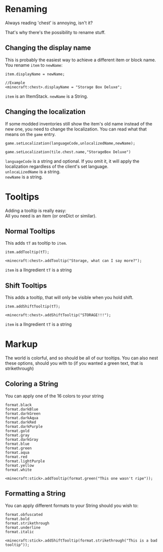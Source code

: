 # Renaming

Always reading 'chest' is annoying, isn't it?  

That's why there's the possibility to rename stuff.

## Changing the display name

This is probably the easiest way to achieve a different item or block name.
You rename `item` to `newName`:
```
item.displayName = newName;

//Example
<minecraft:chest>.displayName = "Storage Box Deluxe";
```
`item` is an IItemStack.
`newName` is a String.

## Changing the localization

If some modded inventories still show the item's old name instead of the new one, you need to change the localization.
You can read what that means on the `game` entry.
```
game.setLocalization(languageCode,unlocalizedName,newName);

game.setLocalization(tile.chest.name,"StorageBox Deluxe")
```
`languageCode` is a string and optional. If you omit it, it will apply the localization regardless of the client's set language.  
`unlocaLizedName` is a string.  
`newName` is a string.


# Tooltips

Adding a tooltip is really easy:  
All you need is an item (or oreDict or similar).

## Normal Tooltips
This adds `tT` as tooltip to `item`.
```
item.addTooltip(tT);

<minecraft:chest>.addTooltip("Storage, what can I say more?");
```
`item` is a IIngredient
`tT` is a string

## Shift Tooltips
This adds a tooltip, that will only be visible when you hold shift.
```
item.addShiftTooltip(tT);

<minecraft:chest>.addShiftTooltip("STORAGE!!!");
```
`item` is a IIngredient
`tT` is a string

# Markup
The world is colorful, and so should be all of our tooltips.
You can also nest these options, should you with to (if you wanted a green text, that is strikethrough)

## Coloring a String

You can apply one of the 16 colors to your string
```
format.black
format.darkBlue
format.darkGreen
format.darkAqua
format.darkRed
format.darkPurple
format.gold
format.gray
format.darkGray
format.blue
format.green
format.aqua
format.red
format.lightPurple
format.yellow
format.white
```

```
<minecraft:stick>.addTooltip(format.green("This one wasn't ripe"));
```

## Formatting a String
You can apply different formats to your String should you wish to:
```
format.obfuscated
format.bold
format.strikethrough
format.underline
format.italic
```

```
<minecraft:stick>.addShiftTooltip(format.strikethrough("This is a bad tooltip"));
```